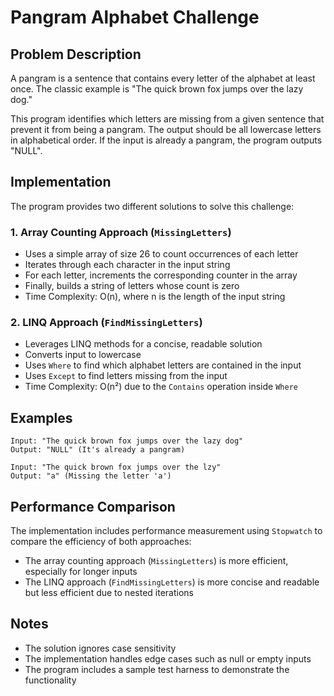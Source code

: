 # Pangram Alphabet Challenge

## Problem Description
A pangram is a sentence that contains every letter of the alphabet at least once. The classic example is "The quick brown fox jumps over the lazy dog."

This program identifies which letters are missing from a given sentence that prevent it from being a pangram. The output should be all lowercase letters in alphabetical order. If the input is already a pangram, the program outputs "NULL".

## Implementation
The program provides two different solutions to solve this challenge:

### 1. Array Counting Approach (`MissingLetters`)
- Uses a simple array of size 26 to count occurrences of each letter
- Iterates through each character in the input string
- For each letter, increments the corresponding counter in the array
- Finally, builds a string of letters whose count is zero
- Time Complexity: O(n), where n is the length of the input string

### 2. LINQ Approach (`FindMissingLetters`)
- Leverages LINQ methods for a concise, readable solution
- Converts input to lowercase
- Uses `Where` to find which alphabet letters are contained in the input
- Uses `Except` to find letters missing from the input
- Time Complexity: O(n²) due to the `Contains` operation inside `Where`

## Examples
```
Input: "The quick brown fox jumps over the lazy dog"
Output: "NULL" (It's already a pangram)

Input: "The quick brown fox jumps over the lzy"
Output: "a" (Missing the letter 'a')
```

## Performance Comparison
The implementation includes performance measurement using `Stopwatch` to compare the efficiency of both approaches:
- The array counting approach (`MissingLetters`) is more efficient, especially for longer inputs
- The LINQ approach (`FindMissingLetters`) is more concise and readable but less efficient due to nested iterations

## Notes
- The solution ignores case sensitivity
- The implementation handles edge cases such as null or empty inputs
- The program includes a sample test harness to demonstrate the functionality